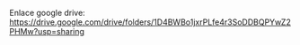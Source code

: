 Enlace google drive: https://drive.google.com/drive/folders/1D4BWBo1jxrPLfe4r3SoDDBQPYwZ2PHMw?usp=sharing